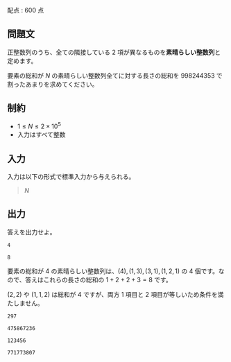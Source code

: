 配点 : $600$ 点

## 問題文

正整数列のうち、全ての隣接している $2$ 項が異なるものを**素晴らしい整数列**と定めます。

要素の総和が $N$ の素晴らしい整数列全てに対する長さの総和を $998244353$ で割ったあまりを求めてください。

## 制約

- $1 \le N \le 2 \times 10^5$
- 入力はすべて整数

## 入力

入力は以下の形式で標準入力から与えられる。

> $N$

## 出力

答えを出力せよ。

```input1
4
```

```output1
8
```

要素の総和が $4$ の素晴らしい整数列は、$(4),(1,3),(3,1),(1,2,1)$ の $4$ 個です。なので、答えはこれらの長さの総和の $1+2+2+3=8$ です。

$(2,2)$ や $(1,1,2)$ は総和が $4$ ですが、両方 $1$ 項目と $2$ 項目が等しいため条件を満たしません。

```input2
297
```

```output2
475867236
```

```input3
123456
```

```output3
771773807
```